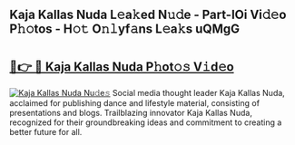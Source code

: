 ## Kaja Kallas Nuda L𝚎a𝚔ed N𝚞𝚍e - Part-IOi Vi𝚍𝚎o P𝚑𝚘tos - H𝚘𝚝 O𝚗𝚕yf𝚊ns L𝚎a𝚔s uQMgG

# <h2><a href="http://kfeanov.oniu.top/?m=Kaja+Kallas+Nuda">🔗👉 🔴 Kaja Kallas Nuda P𝚑ot𝚘𝚜 V𝚒d𝚎o</a></h2>

[![Kaja Kallas Nuda Nu𝚍e𝚜](https://i.imgur.com/0qMVB7G.gif)](http://kfeanov.oniu.top/?m=Kaja+Kallas+Nuda)
Social media thought leader Kaja Kallas Nuda, acclaimed for publishing dance and lifestyle material, consisting of presentations and blogs. Trailblazing innovator Kaja Kallas Nuda, recognized for their groundbreaking ideas and commitment to creating a better future for all.  
